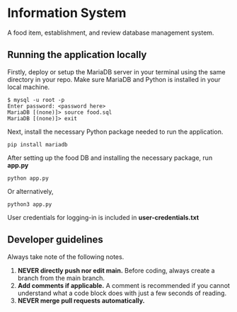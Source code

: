 # Information System
A food item, establishment, and review database management system.
## Running the application locally
Firstly, deploy or setup the MariaDB server in your terminal using the same directory in your repo. Make sure MariaDB and Python is installed in your local machine.

    $ mysql -u root -p
    Enter password: <password here>
    MariaDB [(none)]> source food.sql
    MariaDB [(none)]> exit


Next, install the necessary Python package needed to run the application.

    pip install mariadb

After setting up the food DB and installing the necessary package, run **app.py**

    python app.py

Or alternatively,

    python3 app.py

User credentials for logging-in is included in **user-credentials.txt**

## Developer guidelines
Always take note of the following notes.
1. **NEVER directly push nor edit main.** Before coding, always create a branch from the main branch.
2. **Add comments if applicable.** A comment is recommended if you cannot understand what a code block does with just a few seconds of reading.
3. **NEVER merge pull requests automatically.** 